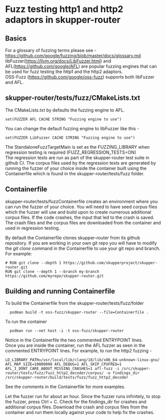 # Fuzz testing http1 and http2 adaptors in skupper-router

## Basics

For a glossary of fuzzing terms please see - https://github.com/google/fuzzing/blob/master/docs/glossary.md<br/>
libFuzzer(https://llvm.org/docs/LibFuzzer.html) and AFL(https://github.com/google/AFL) are popular fuzzing engines that can be used for fuzz testing the http1 and the http2 adaptors.<br/>
OSS-Fuzz (https://github.com/google/oss-fuzz) supports both libFuzzer and AFL.
 
## skupper-router/tests/fuzz/CMakeLists.txt 
The CMakeLists.txt by defaults the fuzzing engine to AFL.<br/>
```
set(FUZZER AFL CACHE STRING "Fuzzing engine to use")
```
You can change the default fuzzing engine to libFuzzer like this - <br/>
```
set(FUZZER LibFuzzer CACHE STRING "Fuzzing engine to use")
```
The StandaloneFuzzTargetMain is set as the FUZZING_LIBRARY when regression testing is required (FUZZ_REGRESSION_TESTS=ON)<br/>
The regression tests are run as part of the skupper-router test suite in github CI.
The corpus files used by the regression tests are generated by running the fuzzer of your choice inside the container built using the Containerfile which is found in the skupper-router/tests/fuzz folder.
 
## Containerfile

skupper-router/tests/fuzzContainerfile creates an environment where you can run the fuzzer of your choice. You will need to have seed corpus files which the fuzzer will use and build upon to create numerous additional corpus files.
If the code crashes, the input that led to the crash is saved. The crash files and the corpus files are downloaded from the container and used in regression testing.

By default the Containerfile clones skupper-router from its github repository. If you are working in your own git repo you will have to modify the _git clone_ command in the Containerfile to use your git repo and branch. For example:

```
# RUN git clone --depth 1 https://github.com/skupperproject/skupper-router.git
RUN git clone --depth 1 --branch my-branch https://github.com/myrepo/skupper-router.git
```

## Building and running Containerfile
To build the Containerfile from the skupper-router/tests/fuzz/folder<br/>
```
  podman build -t oss-fuzz/skupper-router --file=Containerfile . 
```
To run the container<br/>
```
  podman run --net host -i -t oss-fuzz/skupper-router
```

Notice in the Containerfile the two commented ENTRYPOINT lines.<br/>
Once you are inside the container, run the AFL fuzzer as seen in the commented ENTRYPOINT lines. For example, to run the http2 fuzzing - <br/>
```
LD_LIBRARY_PATH=/usr/local/lib/clang/18/lib/x86_64-unknown-linux-gnu/ AFL_MAP_SIZE=10000000 AFL_DEBUG=1 AFL_SKIP_CPUFREQ=1 AFL_I_DONT_CARE_ABOUT_MISSING_CRASHES=1 afl-fuzz -i /src/skupper-router/tests/fuzz/fuzz_http2_decoder/corpus/ -o findings_dir /src/skupper-router/build/tests/fuzz/fuzz_http2_decoder
```
See the comments in the Containerfile for more examples.<br/>

Let the fuzzer run for about an hour. Since the fuzzer runs infinitely, to stop the fuzzer, press Ctrl + C. Check for the findings_dir for crashes and additional corpus files. Download the crash and corpus files from the container and run them locally against your code to help fix the crashes.

